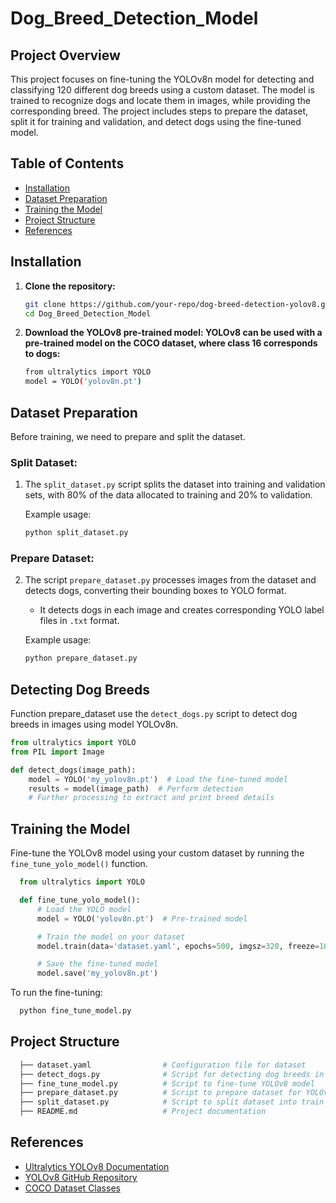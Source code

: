 # Dog_Breed_Detection_Model

## Project Overview

This project focuses on fine-tuning the YOLOv8n model for detecting and classifying 120 different dog breeds using a custom dataset. The model is trained to recognize dogs and locate them in images, while providing the corresponding breed. The project includes steps to prepare the dataset, split it for training and validation, and detect dogs using the fine-tuned model.

## Table of Contents

- [Installation](#installation)
- [Dataset Preparation](#dataset-preparation)
- [Training the Model](#training-the-model)
- [Project Structure](#project-structure)
- [References](#references)

## Installation

1. **Clone the repository:**
   ```bash
   git clone https://github.com/your-repo/dog-breed-detection-yolov8.git
   cd Dog_Breed_Detection_Model
   ```
2. **Download the YOLOv8 pre-trained model: YOLOv8 can be used with a pre-trained model on the COCO dataset, where class 16 corresponds to dogs:**
   ```bash
   from ultralytics import YOLO
   model = YOLO('yolov8n.pt')
   ```
## Dataset Preparation

Before training, we need to prepare and split the dataset.

### Split Dataset:

1. The `split_dataset.py` script splits the dataset into training and validation sets, with 80% of the data allocated to training and 20% to validation.

   Example usage:

   ```bash
   python split_dataset.py
   ```

### Prepare Dataset:

2. The script `prepare_dataset.py` processes images from the dataset and detects dogs, converting their bounding boxes to YOLO format.
   - It detects dogs in each image and creates corresponding YOLO label files in `.txt` format.

   Example usage:

   ```bash
   python prepare_dataset.py
   ```
## Detecting Dog Breeds

Function prepare_dataset use the `detect_dogs.py` script to detect dog breeds in images using model YOLOv8n.

```python
from ultralytics import YOLO
from PIL import Image

def detect_dogs(image_path):
    model = YOLO('my_yolov8n.pt')  # Load the fine-tuned model
    results = model(image_path)  # Perform detection
    # Further processing to extract and print breed details
```

## Training the Model

Fine-tune the YOLOv8 model using your custom dataset by running the `fine_tune_yolo_model()` function.

```python
  from ultralytics import YOLO

  def fine_tune_yolo_model():
      # Load the YOLO model
      model = YOLO('yolov8n.pt')  # Pre-trained model

      # Train the model on your dataset
      model.train(data='dataset.yaml', epochs=500, imgsz=320, freeze=10)

      # Save the fine-tuned model
      model.save('my_yolov8n.pt')
```
To run the fine-tuning:
```bash
  python fine_tune_model.py
```

## Project Structure
```bash
  ├── dataset.yaml                # Configuration file for dataset
  ├── detect_dogs.py              # Script for detecting dog breeds in images
  ├── fine_tune_model.py          # Script to fine-tune YOLOv8 model
  ├── prepare_dataset.py          # Script to prepare dataset for YOLOv8
  ├── split_dataset.py            # Script to split dataset into train and validation sets
  ├── README.md                   # Project documentation
```

## References

- [Ultralytics YOLOv8 Documentation](https://docs.ultralytics.com/)
- [YOLOv8 GitHub Repository](https://github.com/ultralytics/ultralytics)
- [COCO Dataset Classes](https://cocodataset.org/#home)
